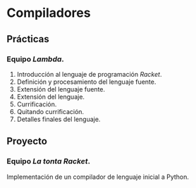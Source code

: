 # Compiladores

## Prácticas
### Equipo _Lambda_.
1. Introducción al lenguaje de programación _Racket_.
2. Definición y procesamiento del lenguaje fuente.
3. Extensión del lenguaje fuente.
4. Extensión del lenguaje.
5. Currificación.
6. Quitando currificación.
7. Detalles finales del lenguaje.

## Proyecto
### Equipo _La tonta Racket_.
Implementación de un compilador de lenguaje inicial a Python.
